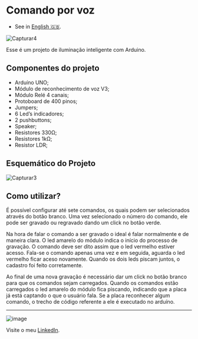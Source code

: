  # **Comando por voz**

- See in [English 🇬🇧](./README-en-US.md).

![Capturar4](https://user-images.githubusercontent.com/79997705/115067227-fd944d00-9ec6-11eb-877f-e2678627c54f.PNG)

Esse é um projeto de iluminação inteligente com Arduino.

## Componentes do projeto

- Arduíno UNO;
- Módulo de reconhecimento de voz V3;
- Módulo Relé 4 canais;
- Protoboard de 400 pinos;
- Jumpers;
- 6 Led’s indicadores;
- 2 pushbuttons;
- Speaker;
- Resistores 330Ω;
- Resistores 1kΩ;
- Resistor LDR;

## Esquemático do Projeto
![Capturar3](https://user-images.githubusercontent.com/79997705/115067241-008f3d80-9ec7-11eb-8692-587b194c557e.PNG)

## Como utilizar?

É possível configurar até sete comandos, os quais podem ser selecionados através do botão branco. Uma vez selecionado o número do comando, ele pode ser gravado ou regravado dando um click no botão verde. 

Na hora de falar o comando a ser gravado o ideal é falar normalmente e de maneira clara. O led amarelo do módulo indica o início do processo de gravação. O comando deve ser dito assim que o led vermelho estiver acesso. Fala-se o comando apenas uma vez e em seguida, aguarda o led vermelho ficar aceso novamente. Quando os dois leds piscam juntos, o cadastro foi feito corretamente. 

Ao final de uma nova gravação é necessário dar um click no botão branco para que os comandos sejam carregados. Quando os comandos estão carregados o led amarelo do módulo fica piscando, indicando que a placa já está captando o que o usuário fala. Se a placa reconhecer algum comando, o trecho de código referente a ele é executado no arduíno.

   
***
 ![image](https://img.shields.io/badge/LinkedIn-0077B5?style=for-the-badge&logo=linkedin&logoColor=white) 
 
 Visite o meu [LinkedIn](https://www.linkedin.com/in/nathan-de-souza-silva-firmo/). 


